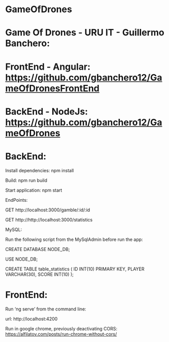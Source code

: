 # GameOfDrones

# Game Of Drones - URU IT - Guillermo Banchero:

# FrontEnd - Angular: https://github.com/gbanchero12/GameOfDronesFrontEnd  
# BackEnd - NodeJs: https://github.com/gbanchero12/GameOfDrones

# BackEnd:

Install dependencies: npm install

Build: npm run build

Start application: npm start

EndPoints: 

GET http://localhost:3000/gamble/:id/:id

GET http://http://localhost:3000/statistics

MySQL:

Run the following script from the MySqlAdmin before run the app:

CREATE DATABASE NODE_DB;

USE NODE_DB;

CREATE TABLE table_statistics (
	ID INT(10) PRIMARY KEY,
	PLAYER VARCHAR(30),
	SCORE INT(10)
);

# FrontEnd:

Run ‘ng serve’ from the command line:

url: http://localhost:4200

Run in google chrome, previously deactivating CORS: https://alfilatov.com/posts/run-chrome-without-cors/



